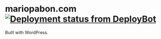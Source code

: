 # mariopabon.com [![Deployment status from DeployBot](https://mariopabon.deploybot.com/badge/56046447921104/62564.svg)](http://deploybot.com)

Built with WordPress.

